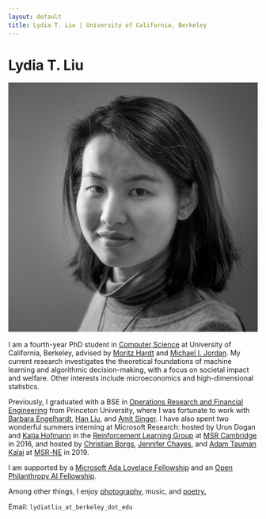 ```yaml
---
layout: default
title: Lydia T. Liu | University of California, Berkeley
---
```

	
	
# Lydia T. Liu #

<img src="img/lydia-b-w.jpg" alt="Photo" class="leftside_image" title="I thank Hagit Caspi for this portrait!">

I am a fourth-year PhD student in [Computer Science](https://eecs.berkeley.edu/) at University of California, Berkeley, advised by [Moritz Hardt](http://mrtz.org/) and [Michael I. Jordan](https://people.eecs.berkeley.edu/~jordan/). My current research investigates the theoretical foundations of machine learning and algorithmic decision-making, with a focus on societal impact and welfare. Other interests include microeconomics and high-dimensional statistics.

Previously, I graduated with a BSE in [Operations Research and Financial Engineering](https://orfe.princeton.edu/) from Princeton University, where I was fortunate to work with [Barbara Engelhardt](https://www.cs.princeton.edu/~bee/), [Han Liu](https://www.princeton.edu/~hanliu/), and [Amit Singer](https://web.math.princeton.edu/~amits/). I have also spent two wonderful summers interning at Microsoft Research: hosted by Urun Dogan and [Katja Hofmann](https://www.microsoft.com/en-us/research/people/kahofman/) in the [Reinforcement Learning Group](https://www.microsoft.com/en-us/research/group/reinforcement-learning-group/) at [MSR Cambridge](https://www.microsoft.com/en-us/research/lab/microsoft-research-cambridge/) in 2016, and hosted by [Christian Borgs](http://christianborgs.com/), [Jennifer Chayes](http://jenniferchayes.com/), and [Adam Tauman Kalai](https://www.microsoft.com/en-us/research/people/adum/) at [MSR-NE](https://www.microsoft.com/en-us/research/lab/microsoft-research-new-england/) in 2019.

I am supported by a [Microsoft Ada Lovelace Fellowship](https://www.microsoft.com/en-us/research/academic-program/ada-lovelace-fellowship/) and an [Open Philanthropy AI Fellowship](https://www.openphilanthropy.org/focus/global-catastrophic-risks/potential-risks-advanced-artificial-intelligence/open-phil-ai-fellowship-2019-class).

Among other things, I enjoy [photography](https://www.flickr.com/photos/158535173@N08/), music, and <a href="/writing">poetry.</a>



<!--**What's new?** | Blog post: [**When bias begets bias: A source of negative feedback loops in AI systems.**](https://www.microsoft.com/en-us/research/blog/when-bias-begets-bias-a-source-of-negative-feedback-loops-in-ai-systems/) -->
			
Email: `lydiatliu_at_berkeley_dot_edu`


